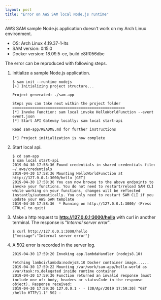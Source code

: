 ```yaml
---
layout: post
title: "Error on AWS SAM local Node.js runtime"
---
```


AWS SAM sample Node.js application doesn't work on my Arch Linux environment.

* OS: Arch Linux 4.19.37-1-lts
* SAM version: 0.15.0
* Docker version: 18.09.5-ce, build e8ff056dbc

The error can be reproduced with following steps.

1. Initialize a sample Node.js application.

   ```
   $ sam init --runtime nodejs
   [+] Initializing project structure...
   
   Project generated: ./sam-app
   
   Steps you can take next within the project folder
   ===================================================
   [*] Invoke Function: sam local invoke HelloWorldFunction --event event.json
   [*] Start API Gateway locally: sam local start-api
   
   Read sam-app/README.md for further instructions
   
   [*] Project initialization is now complete
   ```
   
2. Start local api.

   ```
   $ cd sam-app
   $ sam local start-api
   2019-04-30 17:58:36 Found credentials in shared credentials file: ~/.aws/credentials
   2019-04-30 17:58:36 Mounting HelloWorldFunction at http://127.0.0.1:3000/hello [GET]
   2019-04-30 17:58:36 You can now browse to the above endpoints to invoke your functions. You do not need to restart/reload SAM CLI while working on your functions, changes will be reflected instantly/automatically. You only need to restart SAM CLI if you update your AWS SAM template
   2019-04-30 17:58:36  * Running on http://127.0.0.1:3000/ (Press CTRL+C to quit)
   ```
   
3. Make a http request to **http://127.0.0.1:3000/hello** with curl in another terminal. The response is "*Internal server error*".

   ```
   $ curl http://127.0.0.1:3000/hello
   {"message":"Internal server error"}
   ```
   
4. A 502 error is recorded in the server log.

   ```
   2019-04-30 17:59:20 Invoking app.lambdaHandler (nodejs8.10)
   
   Fetching lambci/lambda:nodejs8.10 Docker container image......
   2019-04-30 17:59:22 Mounting /var/work/sam-app/hello-world as /var/task:ro,delegated inside runtime container
   2019-04-30 17:59:30 Function returned an invalid response (must include one of: body, headers or statusCode in the response object). Response received: 
   2019-04-30 17:59:30 127.0.0.1 - - [30/Apr/2019 17:59:30] "GET /hello HTTP/1.1" 502 -
   ```
   
